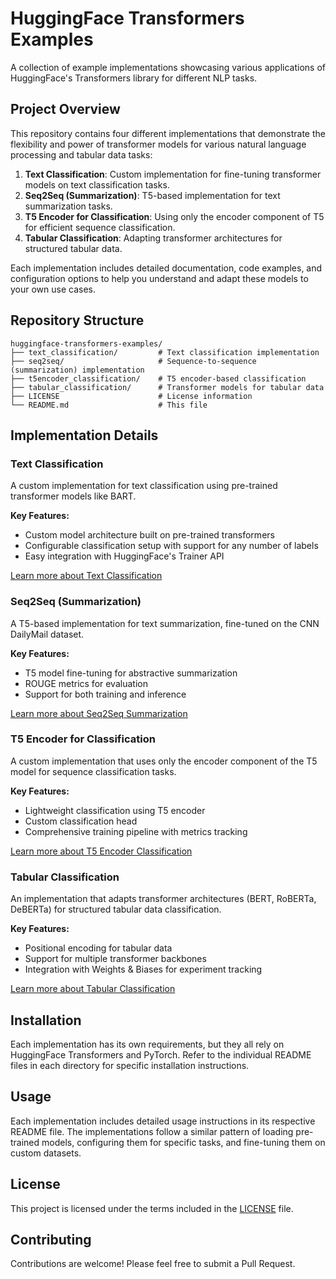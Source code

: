 # HuggingFace Transformers Examples

A collection of example implementations showcasing various applications of HuggingFace's Transformers library for different NLP tasks.

## Project Overview

This repository contains four different implementations that demonstrate the flexibility and power of transformer models for various natural language processing and tabular data tasks:

1. **Text Classification**: Custom implementation for fine-tuning transformer models on text classification tasks.
2. **Seq2Seq (Summarization)**: T5-based implementation for text summarization tasks.
3. **T5 Encoder for Classification**: Using only the encoder component of T5 for efficient sequence classification.
4. **Tabular Classification**: Adapting transformer architectures for structured tabular data.

Each implementation includes detailed documentation, code examples, and configuration options to help you understand and adapt these models to your own use cases.

## Repository Structure

```
huggingface-transformers-examples/
├── text_classification/         # Text classification implementation
├── seq2seq/                     # Sequence-to-sequence (summarization) implementation
├── t5encoder_classification/    # T5 encoder-based classification
├── tabular_classification/      # Transformer models for tabular data
├── LICENSE                      # License information
└── README.md                    # This file
```

## Implementation Details

### Text Classification

A custom implementation for text classification using pre-trained transformer models like BART.

**Key Features:**
- Custom model architecture built on pre-trained transformers
- Configurable classification setup with support for any number of labels
- Easy integration with HuggingFace's Trainer API

[Learn more about Text Classification](./text_classification/README.md)

### Seq2Seq (Summarization)

A T5-based implementation for text summarization, fine-tuned on the CNN DailyMail dataset.

**Key Features:**
- T5 model fine-tuning for abstractive summarization
- ROUGE metrics for evaluation
- Support for both training and inference

[Learn more about Seq2Seq Summarization](./seq2seq/README.md)

### T5 Encoder for Classification

A custom implementation that uses only the encoder component of the T5 model for sequence classification tasks.

**Key Features:**
- Lightweight classification using T5 encoder
- Custom classification head
- Comprehensive training pipeline with metrics tracking

[Learn more about T5 Encoder Classification](./t5encoder_classification/README.md)

### Tabular Classification

An implementation that adapts transformer architectures (BERT, RoBERTa, DeBERTa) for structured tabular data classification.

**Key Features:**
- Positional encoding for tabular data
- Support for multiple transformer backbones
- Integration with Weights & Biases for experiment tracking

[Learn more about Tabular Classification](./tabular_classification/README.md)

## Installation

Each implementation has its own requirements, but they all rely on HuggingFace Transformers and PyTorch. Refer to the individual README files in each directory for specific installation instructions.

## Usage

Each implementation includes detailed usage instructions in its respective README file. The implementations follow a similar pattern of loading pre-trained models, configuring them for specific tasks, and fine-tuning them on custom datasets.

## License

This project is licensed under the terms included in the [LICENSE](./LICENSE) file.

## Contributing

Contributions are welcome! Please feel free to submit a Pull Request.
